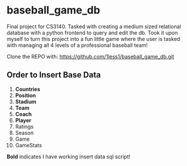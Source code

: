 # baseball_game_db
Final project for CS3140. Tasked with creating a medium sized relational database with a python frontend to query and edit the db. Took it upon myself to turn this project into a fun little game where the user is tasked with managing all 4 levels of a professional baseball team!

Clone the REPO with: https://github.com/1less1/baseball_game_db.git

## Order to Insert Base Data
1. **Countries**
2. **Position**
3. **Stadium**
4. **Team**
5. **Coach**
6. **Player**
7. Ratings
8. Season
9. Game
10. GameStats


**Bold** indicates I have working insert data sql script!
